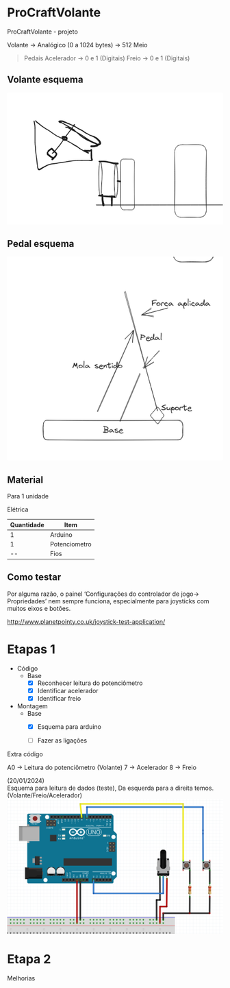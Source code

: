 # ProCraftVolante
ProCraftVolante - projeto

Volante -> Analógico (0 a 1024 bytes) -> 512 Meio

> Pedais
	 Acelerador -> 0 e 1 (Digitais)
	 Freio -> 0 e 1 (Digitais)


## Volante esquema

![Alt Text](./img/EsquemaVolante.png)

## Pedal esquema
![Alt Text](./img/EsquemaPedais.png)


## Material


Para 1 unidade

Elétrica

| Quantidade | Item |
| ---- | ---- |
| 1 | Arduino |
| 1 | Potenciometro |
| -- | Fios |

## Como testar

Por alguma razão, o painel ‘Configurações do controlador de jogo-> Propriedades’ nem sempre funciona, especialmente para joysticks com muitos eixos e botões.


http://www.planetpointy.co.uk/joystick-test-application/





# Etapas 1



- Código
	- Base
		- [X] Reconhecer leitura do potenciômetro
		- [X] Identificar acelerador
		- [X] Identificar freio
- Montagem
	- Base
		- [X] Esquema para arduino
		- [ ] Fazer as ligações



Extra código

A0 -> Leitura do potenciômetro (Volante)
7 -> Acelerador 
8 -> Freio

(20/01/2024)<br>
Esquema para leitura de dados (teste),
Da esquerda para a direita temos. (Volante/Freio/Acelerador)
![Esquema Pedais - V1.1](./img/Esquemav1_1.png)




# Etapa 2

Melhorias


